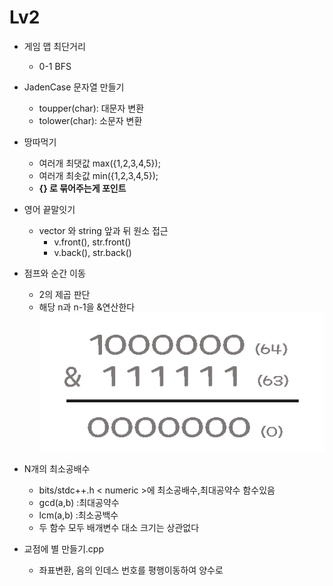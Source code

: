 #   Lv2

-   게임 맵 최단거리
    -   0-1 BFS
-   JadenCase 문자열 만들기
    -   toupper(char): 대문자 변환
    -   tolower(char): 소문자 변환
- 땅따먹기
    -  여러개 최댓값 max({1,2,3,4,5});
    -  여러개 최솟값 min({1,2,3,4,5}); 
    - **{} 로 묶어주는게 포인트**
- 영어 끝말잇기
  - vector 와 string 앞과 뒤 원소 접근
    - v.front(), str.front()
    - v.back(), str.back()
-   점프와 순간 이동
    -   2의 제곱 판단
    - 해당 n과 n-1을 &연산한다   
    ![2의제곱](two.png)

-   N개의 최소공배수
    -   bits/stdc++.h  < numeric >에 최소공배수,최대공약수 함수있음
    -   gcd(a,b) :최대공약수
    -   lcm(a,b) :최소공백수 
    -   두 함수 모두 배개변수 대소 크기는 상관없다

-   교점에 별 만들기.cpp
    -   좌표변환,  음의 인데스 번호를 평행이동하여 양수로 